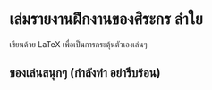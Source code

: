 # เล่มรายงานฝึกงานของศิระกร ลำใย

เขียนด้วย LaTeX เพื่อเป็นการกระตุ้นตัวเองเล่นๆ

## ของเล่นสนุกๆ (กำลังทำ อย่ารีบร้อน)
